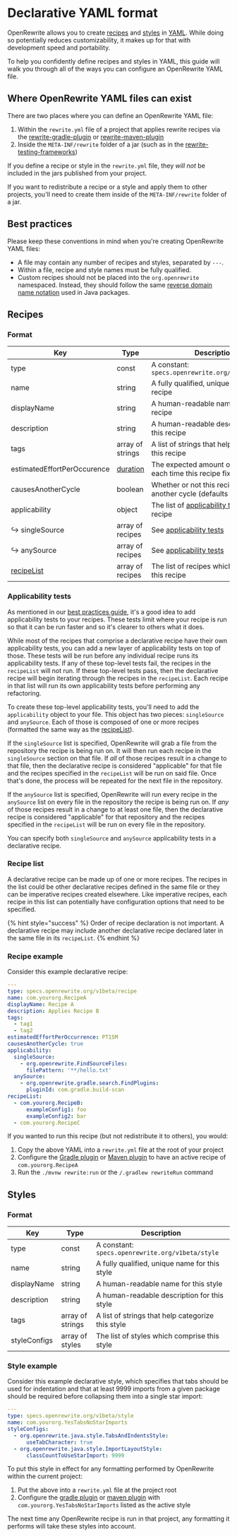 # Declarative YAML format

OpenRewrite allows you to create [recipes](/concepts-and-explanations/recipes.md) and [styles](/concepts-and-explanations/styles.md) in [YAML](https://yaml.org). While doing so potentially reduces customizability, it makes up for that with development speed and portability.

To help you confidently define recipes and styles in YAML, this guide will walk you through all of the ways you can configure an OpenRewrite YAML file.

## Where OpenRewrite YAML files can exist

There are two places where you can define an OpenRewrite YAML file:

1. Within the `rewrite.yml` file of a project that applies rewrite recipes via the [rewrite-gradle-plugin](gradle-plugin-configuration.md) or [rewrite-maven-plugin](rewrite-maven-plugin.md)
2. Inside the `META-INF/rewrite` folder of a jar (such as in the [rewrite-testing-frameworks](https://github.com/openrewrite/rewrite-testing-frameworks/tree/master/src/main/resources/META-INF/rewrite))

If you define a recipe or style in the `rewrite.yml` file, they _will not_ be included in the jars published from your project.

If you want to redistribute a recipe or a style and apply them to other projects, you'll need to create them inside of the `META-INF/rewrite` folder of a jar.

## Best practices

Please keep these conventions in mind when you're creating OpenRewrite YAML files:

* A file may contain any number of recipes and styles, separated by `---`.
* Within a file, recipe and style names must be fully qualified.
* Custom recipes should not be placed into the `org.openrewrite` namespaced. Instead, they should follow the same [reverse domain name notation](https://en.wikipedia.org/wiki/Reverse_domain_name_notation) used in Java packages. 

## Recipes

### Format

| Key                         | Type             | Description                                                             |
|-----------------------------|------------------|-------------------------------------------------------------------------|
| type                        | const            | A constant:  `specs.openrewrite.org/v1beta/recipe`                      |
| name                        | string           | A fully qualified, unique name for this recipe                          |
| displayName                 | string           | A human-readable name for this recipe                                   |
| description                 | string           | A human-readable description for this recipe                            |
| tags                        | array of strings | A list of strings that help categorize this recipe                      |
| estimatedEffortPerOccurence | [duration](https://docs.oracle.com/javase/8/docs/api/java/time/Duration.html#parse-java.lang.CharSequence-)         | The expected amount of time saved each time this recipe fixes something |
| causesAnotherCycle          | boolean          | Whether or not this recipe can cause another cycle (defaults to false)  |
| applicability               | object           | The list of [applicability tests](#applicability-tests) for this recipe                         |
| ↪ singleSource              | array of recipes | See [applicability tests](#applicability-tests)                                                 |
| ↪ anySource                 | array of recipes | See [applicability tests](#applicability-tests)                                                 |
| [recipeList](#recipe-list)                  | array of recipes | The list of recipes which comprise this recipe                          |

### Applicability tests

As mentioned in our [best practices guide](/authoring-recipes/recipe-conventions-and-best-practices.md#use-applicability-tests), it's a good idea to add applicability tests to your recipes. These tests limit where your recipe is run so that it can be run faster and so it's clearer to others what it does.

While most of the recipes that comprise a declarative recipe have their own applicability tests, you can add a new layer of applicability tests on top of those. These tests will be run before any individual recipe runs its applicability tests. If any of these top-level tests fail, the recipes in the `recipeList` will not run. If these top-level tests pass, then the declarative recipe will begin iterating through the recipes in the `recipeList`. Each recipe in that list will run its own applicability tests before performing any refactoring.

To create these top-level applicability tests, you'll need to add the `applicability` object to your file. This object has two pieces: `singleSource` and `anySource`. Each of those is composed of one or more recipes (formatted the same way as the [recipeList](#recipe-list)).

If the `singleSource` list is specified, OpenRewrite will grab a file from the repository the recipe is being run on. It will then run each recipe in the `singleSource` section on that file. If _all_ of those recipes result in a change to that file, then the declarative recipe is considered "applicable" for that file and the recipes specified in the `recipeList` will be run on said file. Once that's done, the process will be repeated for the next file in the repository.

If the `anySource` list is specified, OpenRewrite will run every recipe in the `anySource` list on every file in the repository the recipe is being run on. If _any_ of those recipes result in a change to at least one file, then the declarative recipe is considered "applicable" for that repository and the recipes specified in the `recipeList` will be run on every file in the repository.

You can specify both `singleSource` and `anySource` applicability tests in a declarative recipe.

### Recipe list

A declarative recipe can be made up of one or more recipes. The recipes in the list could be other declarative recipes defined in the same file or they can be imperative recipes created elsewhere. Like imperative recipes, each recipe in this list can potentially have configuration options that need to be specified.

{% hint style="success" %}
Order of recipe declaration is not important. A declarative recipe may include another declarative recipe declared later in the same file in its `recipeList`.
{% endhint %}

### Recipe example

Consider this example declarative recipe:

```yaml
---
type: specs.openrewrite.org/v1beta/recipe
name: com.yourorg.RecipeA
displayName: Recipe A
description: Applies Recipe B
tags:
  - tag1
  - tag2
estimatedEffortPerOccurrence: PT15M
causesAnotherCycle: true
applicability:
  singleSource:
    - org.openrewrite.FindSourceFiles:
      filePattern: '**/hello.txt'
  anySource:
    - org.openrewrite.gradle.search.FindPlugins:
      pluginId: com.gradle.build-scan
recipeList:
  - com.yourorg.RecipeB:
      exampleConfig1: foo
      exampleConfig2: bar
  - com.yourorg.RecipeC
```

If you wanted to run this recipe (but not redistribute it to others), you would:

1. Copy the above YAML into a `rewrite.yml` file at the root of your project
2. Configure the [Gradle plugin](gradle-plugin-configuration.md) or [Maven plugin](rewrite-maven-plugin.md) to have an active recipe of `com.yourorg.RecipeA`
3. Run the `./mvnw rewrite:run` or the `/.gradlew rewriteRun` command

## Styles

### Format

| Key          | Type             | Description                                       |
|--------------|------------------|---------------------------------------------------|
| type         | const            | A constant:  `specs.openrewrite.org/v1beta/style` |
| name         | string           | A fully qualified, unique name for this style     |
| displayName  | string           | A human-readable name for this style              |
| description  | string           | A human-readable description for this style       |
| tags         | array of strings | A list of strings that help categorize this style |
| styleConfigs | array of styles  | The list of styles which comprise this style      |

### Style example

Consider this example declarative style, which specifies that tabs should be used for indentation and that at least 9999 imports from a given package should be required before collapsing them into a single star import:

```yaml
---
type: specs.openrewrite.org/v1beta/style
name: com.yourorg.YesTabsNoStarImports
styleConfigs:
  - org.openrewrite.java.style.TabsAndIndentsStyle:
      useTabCharacter: true
  - org.openrewrite.java.style.ImportLayoutStyle:
      classCountToUseStarImport: 9999
```

To put this style in effect for any formatting performed by OpenRewrite within the current project:

1. Put the above into a `rewrite.yml` file at the project root
2. Configure the [gradle plugin](gradle-plugin-configuration.md) or [maven plugin](rewrite-maven-plugin.md) with `com.yourorg.YesTabsNoStarImports` listed as the active style

The next time any OpenRewrite recipe is run in that project, any formatting it performs will take these styles into account.

